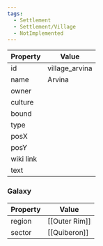 ```yaml
---
tags:
  - Settlement
  - Settlement/Village
  - NotImplemented
---
```


| Property  | Value          |
| --------- | -------------- |
| id        | village_arvina |
| name      | Arvina         |
| owner     |                |
| culture   |                |
| bound     |                |
| type      |                |
| posX      |                |
| posY      |                |
| wiki link |                |
| text      |                |

### Galaxy
| Property | Value         |
| -------- | ------------- |
| region   | [[Outer Rim]] |
| sector   | [[Quiberon]]  |
